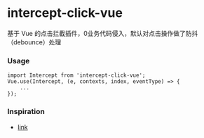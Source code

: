 # intercept-click-vue

基于 Vue 的点击拦截插件，0业务代码侵入，默认对点击操作做了防抖（debounce）处理

### Usage

```vue
import Intercept from 'intercept-click-vue';
Vue.use(Intercept, (e, contexts, index, eventType) => {
    ...
});
```

### Inspiration

* [link](https://www.zhihu.com/question/290066361/answer/486336434)